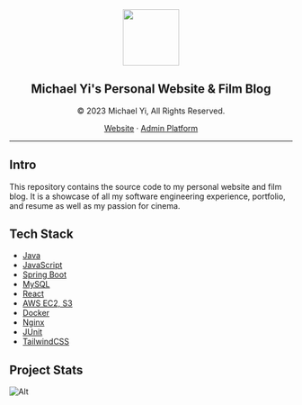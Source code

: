 <div align="center">
    <img src="https://michael-yi.com/michael.png" width="100" height="100" />
    <h2>Michael Yi's Personal Website & Film Blog</h2>
    <p>© 2023 Michael Yi, All Rights Reserved.</p>
    <p>
        <a href="https://michael-yi.com/">Website</a>&nbsp;&#183;&nbsp;<a href="https://admin.michael-yi.com/">Admin Platform</a>
    </p>
</div>

<hr/>

## Intro

This repository contains the source code to my personal website and film blog. It is a showcase of all my software engineering experience, portfolio, and resume as well as my passion for cinema.

## Tech Stack

- [Java](https://www.java.com/en/)
- [JavaScript](https://www.javascript.com/)
- [Spring Boot](https://spring.io/projects/spring-boot)
- [MySQL](https://www.mysql.com/)
- [React](https://react.dev/)
- [AWS EC2, S3](https://aws.amazon.com/)
- [Docker](https://www.docker.com/)
- [Nginx](https://www.nginx.com/)
- [JUnit](https://junit.org/junit5/)
- [TailwindCSS](https://tailwindcss.com/)

## Project Stats

![Alt](https://repobeats.axiom.co/api/embed/0d0e559984591c9b57adbc13a96171939ad77a0f.svg "Repobeats analytics image")